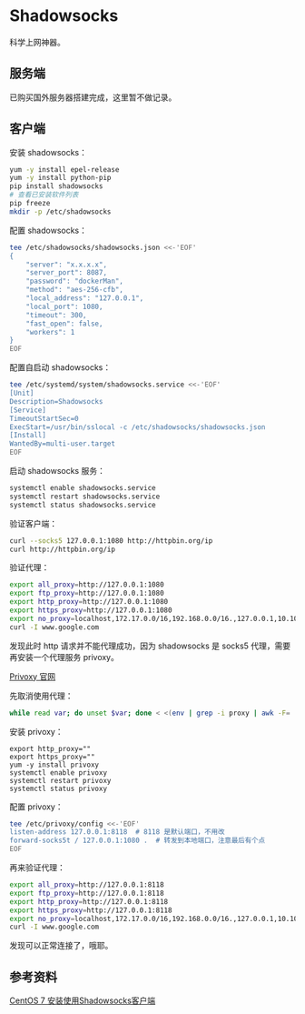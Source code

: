 # Shadowsocks

科学上网神器。

## 服务端

已购买国外服务器搭建完成，这里暂不做记录。

## 客户端

安装 shadowsocks：

```sh
yum -y install epel-release
yum -y install python-pip
pip install shadowsocks
# 查看已安装软件列表
pip freeze
mkdir -p /etc/shadowsocks
```

配置 shadowsocks：

```sh
tee /etc/shadowsocks/shadowsocks.json <<-'EOF'
{
	"server": "x.x.x.x",
	"server_port": 8087,
	"password": "dockerMan",
	"method": "aes-256-cfb",
	"local_address": "127.0.0.1",
	"local_port": 1080,
	"timeout": 300,
	"fast_open": false,
	"workers": 1
}
EOF
```

配置自启动 shadowsocks：

```sh
tee /etc/systemd/system/shadowsocks.service <<-'EOF'
[Unit]
Description=Shadowsocks
[Service]
TimeoutStartSec=0
ExecStart=/usr/bin/sslocal -c /etc/shadowsocks/shadowsocks.json
[Install]
WantedBy=multi-user.target
EOF
```

启动 shadowsocks 服务：

```sh
systemctl enable shadowsocks.service
systemctl restart shadowsocks.service
systemctl status shadowsocks.service
```

验证客户端：

```sh
curl --socks5 127.0.0.1:1080 http://httpbin.org/ip
curl http://httpbin.org/ip
```

验证代理：

```sh
export all_proxy=http://127.0.0.1:1080
export ftp_proxy=http://127.0.0.1:1080
export http_proxy=http://127.0.0.1:1080
export https_proxy=http://127.0.0.1:1080
export no_proxy=localhost,172.17.0.0/16,192.168.0.0/16.,127.0.0.1,10.10.0.0/16
curl -I www.google.com
```

发现此时 http 请求并不能代理成功，因为 shadowsocks 是 socks5 代理，需要再安装一个代理服务 privoxy。

[Privoxy 官网](http://www.privoxy.org/)

先取消使用代理：

```sh
while read var; do unset $var; done < <(env | grep -i proxy | awk -F= '{print $1}')
```

安装 privoxy：

```
export http_proxy=""
export https_proxy=""
yum -y install privoxy
systemctl enable privoxy
systemctl restart privoxy
systemctl status privoxy
```

配置 privoxy：

```sh
tee /etc/privoxy/config <<-'EOF'
listen-address 127.0.0.1:8118  # 8118 是默认端口，不用改
forward-socks5t / 127.0.0.1:1080 .  # 转发到本地端口，注意最后有个点
EOF
```

再来验证代理：

```sh
export all_proxy=http://127.0.0.1:8118
export ftp_proxy=http://127.0.0.1:8118
export http_proxy=http://127.0.0.1:8118
export https_proxy=http://127.0.0.1:8118
export no_proxy=localhost,172.17.0.0/16,192.168.0.0/16.,127.0.0.1,10.10.0.0/16
curl -I www.google.com
```

发现可以正常连接了，哦耶。

## 参考资料

[CentOS 7 安装使用Shadowsocks客户端](https://www.jianshu.com/p/824912d9afda)